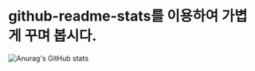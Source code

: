 # github-readme-stats를 이용하여 가볍게 꾸며 봅시다.

![Anurag's GitHub stats](https://github-readme-stats.vercel.app/api?username=anuraghazra&show_icons=true&theme=radical)